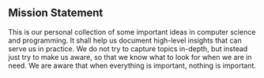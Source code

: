 ## Mission Statement

This is our personal collection of some important ideas in computer science and programming. It shall help us document high-level insights that can serve us in practice. We do not try to capture topics in-depth, but instead just try to make us aware, so that we know what to look for when we are in need. We are aware that when everything is important, nothing is important.


